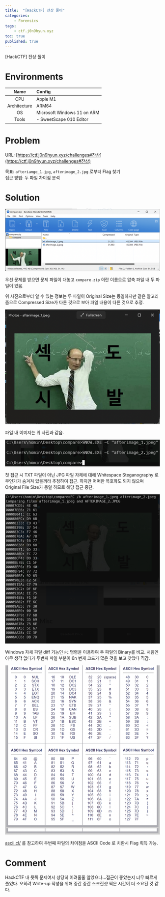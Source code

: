 ```yaml
---
title:  "[HackCTF] 잔상 풀이"
categories:
    - Forensics
tags:
    - ctf.j0n9hyun.xyz
toc: true
published: true
---
```

[HackCTF] 잔상 풀이

# Environments

|Name|Config|
|:---:|:---|
|CPU|Apple M1|
|Architecture|ARM64|
|OS|Microsoft Windows 11 on ARM|
|Tools|- SweetScape 010 Editor|

# Problem
URL: [https://ctf.j0n9hyun.xyz/challenges#잔상](https://ctf.j0n9hyun.xyz/challenges#잔상)

목표: `afteriamge_1.jpg`, `afterimage_2.jpg` 로부터 Flag 찾기   
접근 방법: 두 파일 차이점 분석

# Solution
![](/assets/HCTF/compare-0.png)

우선 문제를 받으면 문제 파일이 대놓고 `compare.zip` 이란 이름으로 압축 파일 내 두 파일이 있음.

위 사진으로부터 알 수 있는 정보는 두 파일이 Original Size는 동일하지만 같은 알고리즘으로 Compressed Size가 다른 것으로 보아 파일 내용이 다른 것으로 추정.

![](/assets/HCTF/compare-1.png)

파일 내 이미지는 위 사진과 같음.

![](/assets/HCTF/compare-2.png)

첫 접근 시 TXT 파일이 아닌 JPG 파일 자체에 대해 Whitespace Steganography 로 무언가가 숨겨져 있을꺼라 추정하여 접근. 하지만 어떠한 복호화도 되지 않으며 Original File Size가 동일 하므로 해당 접근 중단.

![](/assets/HCTF/compare-3.png)

Windows 자체 파일 diff 기능인 `FC` 명령을 이용하여 두 파일의 Binary를 비교. 처음엔 아무 생각 없다가 두번째 파일 부분이 6n 번재 코드가 많은 것을 보고 찾았다 직감.

![](/assets/HCTF/compare-4.png)

[ascii.cl/](https://ascii.cl/) 를 참고하여 두번째 파일의 차이점을 ASCII Code 로 치환시 Flag 흭득 가능.

# Comment
HackCTF 내 뒷쪽 문제여서 상당히 어려울줄 알았으나...접근이 좋았는지 너무 빠르게 풀었다. 오히려 Write-up 작성을 위해 중간 중간 스크린샷 찍은 시간이 더 소요된 것 같다.